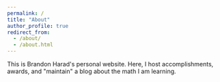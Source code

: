 ```yaml
---
permalink: /
title: "About"
author_profile: true
redirect_from: 
  - /about/
  - /about.html
---
```


This is Brandon Harad's personal website. Here, I host accomplishments, awards, and "maintain" a blog about the math I am learning.
